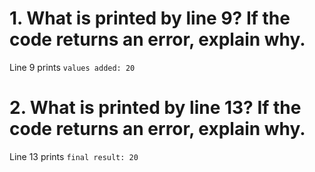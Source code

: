 # 1. What is printed by line 9? If the code returns an error, explain why. 

Line 9 prints `values added: 20`

# 2. What is printed by line 13? If the code returns an error, explain why. 

Line 13 prints `final result: 20`
